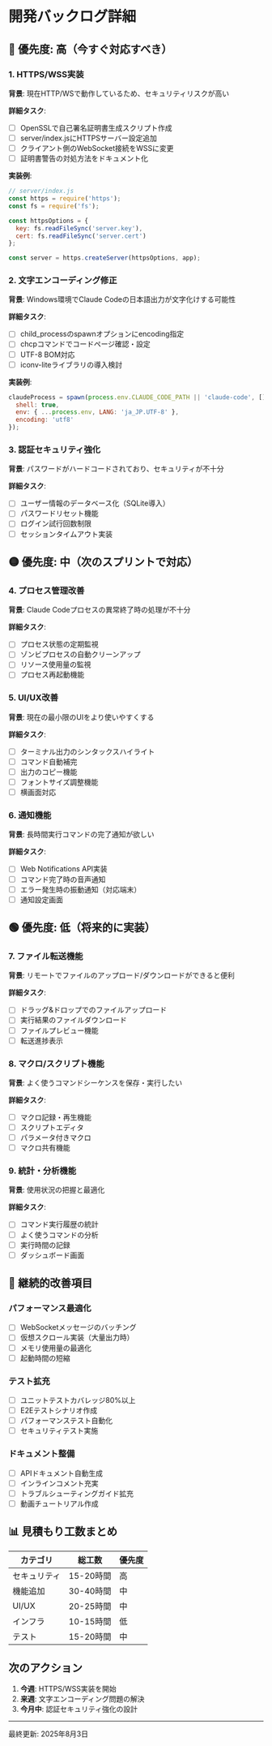 # 開発バックログ詳細

## 🔴 優先度: 高（今すぐ対応すべき）

### 1. HTTPS/WSS実装
**背景**: 現在HTTP/WSで動作しているため、セキュリティリスクが高い

**詳細タスク**:
- [ ] OpenSSLで自己署名証明書生成スクリプト作成
- [ ] server/index.jsにHTTPSサーバー設定追加
- [ ] クライアント側のWebSocket接続をWSSに変更
- [ ] 証明書警告の対処方法をドキュメント化

**実装例**:
```javascript
// server/index.js
const https = require('https');
const fs = require('fs');

const httpsOptions = {
  key: fs.readFileSync('server.key'),
  cert: fs.readFileSync('server.cert')
};

const server = https.createServer(httpsOptions, app);
```

### 2. 文字エンコーディング修正
**背景**: Windows環境でClaude Codeの日本語出力が文字化けする可能性

**詳細タスク**:
- [ ] child_processのspawnオプションにencoding指定
- [ ] chcpコマンドでコードページ確認・設定
- [ ] UTF-8 BOM対応
- [ ] iconv-liteライブラリの導入検討

**実装例**:
```javascript
claudeProcess = spawn(process.env.CLAUDE_CODE_PATH || 'claude-code', [], {
  shell: true,
  env: { ...process.env, LANG: 'ja_JP.UTF-8' },
  encoding: 'utf8'
});
```

### 3. 認証セキュリティ強化
**背景**: パスワードがハードコードされており、セキュリティが不十分

**詳細タスク**:
- [ ] ユーザー情報のデータベース化（SQLite導入）
- [ ] パスワードリセット機能
- [ ] ログイン試行回数制限
- [ ] セッションタイムアウト実装

## 🟡 優先度: 中（次のスプリントで対応）

### 4. プロセス管理改善
**背景**: Claude Codeプロセスの異常終了時の処理が不十分

**詳細タスク**:
- [ ] プロセス状態の定期監視
- [ ] ゾンビプロセスの自動クリーンアップ
- [ ] リソース使用量の監視
- [ ] プロセス再起動機能

### 5. UI/UX改善
**背景**: 現在の最小限のUIをより使いやすくする

**詳細タスク**:
- [ ] ターミナル出力のシンタックスハイライト
- [ ] コマンド自動補完
- [ ] 出力のコピー機能
- [ ] フォントサイズ調整機能
- [ ] 横画面対応

### 6. 通知機能
**背景**: 長時間実行コマンドの完了通知が欲しい

**詳細タスク**:
- [ ] Web Notifications API実装
- [ ] コマンド完了時の音声通知
- [ ] エラー発生時の振動通知（対応端末）
- [ ] 通知設定画面

## 🟢 優先度: 低（将来的に実装）

### 7. ファイル転送機能
**背景**: リモートでファイルのアップロード/ダウンロードができると便利

**詳細タスク**:
- [ ] ドラッグ&ドロップでのファイルアップロード
- [ ] 実行結果のファイルダウンロード
- [ ] ファイルプレビュー機能
- [ ] 転送進捗表示

### 8. マクロ/スクリプト機能
**背景**: よく使うコマンドシーケンスを保存・実行したい

**詳細タスク**:
- [ ] マクロ記録・再生機能
- [ ] スクリプトエディタ
- [ ] パラメータ付きマクロ
- [ ] マクロ共有機能

### 9. 統計・分析機能
**背景**: 使用状況の把握と最適化

**詳細タスク**:
- [ ] コマンド実行履歴の統計
- [ ] よく使うコマンドの分析
- [ ] 実行時間の記録
- [ ] ダッシュボード画面

## 🔄 継続的改善項目

### パフォーマンス最適化
- [ ] WebSocketメッセージのバッチング
- [ ] 仮想スクロール実装（大量出力時）
- [ ] メモリ使用量の最適化
- [ ] 起動時間の短縮

### テスト拡充
- [ ] ユニットテストカバレッジ80%以上
- [ ] E2Eテストシナリオ作成
- [ ] パフォーマンステスト自動化
- [ ] セキュリティテスト実施

### ドキュメント整備
- [ ] APIドキュメント自動生成
- [ ] インラインコメント充実
- [ ] トラブルシューティングガイド拡充
- [ ] 動画チュートリアル作成

## 📊 見積もり工数まとめ

| カテゴリ | 総工数 | 優先度 |
|---------|--------|--------|
| セキュリティ | 15-20時間 | 高 |
| 機能追加 | 30-40時間 | 中 |
| UI/UX | 20-25時間 | 中 |
| インフラ | 10-15時間 | 低 |
| テスト | 15-20時間 | 中 |

## 次のアクション

1. **今週**: HTTPS/WSS実装を開始
2. **来週**: 文字エンコーディング問題の解決
3. **今月中**: 認証セキュリティ強化の設計

---
最終更新: 2025年8月3日